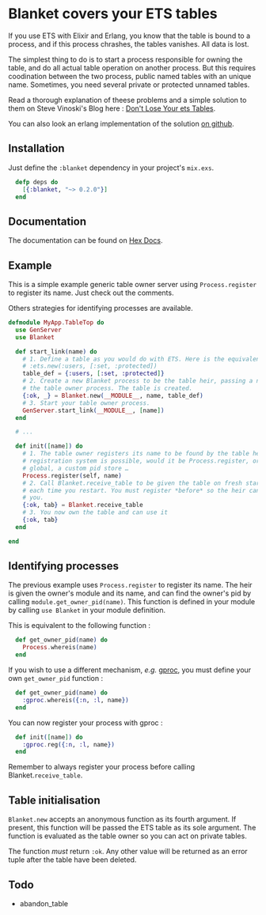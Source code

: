 # Blanket covers your ETS tables

If you use ETS with Elixir and Erlang, you know that the table is bound to a process, and if this process chrashes, the tables vanishes. All data is lost.

The simplest thing to do is to start a process responsible for owning the table, and do all actual table operation on another process. But this requires coodination between the two process, public named tables with an unique name. Sometimes, you need several private or protected unnamed tables.

Read a thorough explanation of theese problems and a simple solution to them on Steve Vinoski's Blog here : [Don't Lose Your ets Tables](http://steve.vinoski.net/blog/2011/03/23/dont-lose-your-ets-tables/).

You can also look an erlang implementation of the solution [on github](https://github.com/DeadZen/etsgive).

## Installation

Just define	the `:blanket` dependency in your project's `mix.exs`.
```elixir
  defp deps do
    [{:blanket, "~> 0.2.0"}]
  end
```

## Documentation

The documentation can be found on [Hex Docs](http://hexdocs.pm/blanket/overview.html).

## Example

This is a simple example generic table owner server using `Process.register` to register its name. Just check out the comments.

Others strategies for identifying processes are available.

```elixir
defmodule MyApp.TableTop do
  use GenServer
  use Blanket

  def start_link(name) do
    # 1. Define a table as you would do with ETS. Here is the equivalent of
    # :ets.new(:users, [:set, :protected])
    table_def = {:users, [:set, :protected]}
    # 2. Create a new Blanket process to be the table heir, passing a name for
    # the table owner process. The table is created.
    {:ok, _} = Blanket.new(__MODULE__, name, table_def)
    # 3. Start your table owner process.
    GenServer.start_link(__MODULE__, [name])
  end

  # ...

  def init([name]) do
    # 1. The table owner registers its name to be found by the table heir. Any
    # registration system is possible, would it be Process.register, or gproc,
    # global, a custom pid store …
    Process.register(self, name)
    # 2. Call Blanket.receive_table to be given the table on fresh start and
    # each time you restart. You must register *before* so the heir can find
    # you.
    {:ok, tab} = Blanket.receive_table
    # 3. You now own the table and can use it
    {:ok, tab}
  end

end

```

## Identifying processes

The previous example uses `Process.register` to register its name. The heir is given the owner's module and its name, and can find the owner's pid by calling `module.get_owner_pid(name)`. This function is defined in your module by calling `use Blanket` in your module definition.

This is equivalent to the following function :

```elixir
  def get_owner_pid(name) do
    Process.whereis(name)
  end
```

If you wish to use a different mechanism, *e.g.* [gproc](https://github.com/uwiger/gproc), you must define your own `get_owner_pid` function :

```elixir
  def get_owner_pid(name) do
    :gproc.whereis({:n, :l, name})
  end
```

You can now register your process with gproc :

```elixir
  def init([name]) do
    :gproc.reg({:n, :l, name})
  end
```

Remember to always register your process before calling Blanket.`receive_table`.

## Table initialisation

`Blanket.new` accepts an anonymous function as its fourth argument. If present, this function will be passed the ETS table as its sole argument. The function is evaluated as the table owner so you can act on private tables.

The function *must* return `:ok`. Any other value will be returned as an error tuple after the table have been deleted.

## Todo

 - abandon_table
